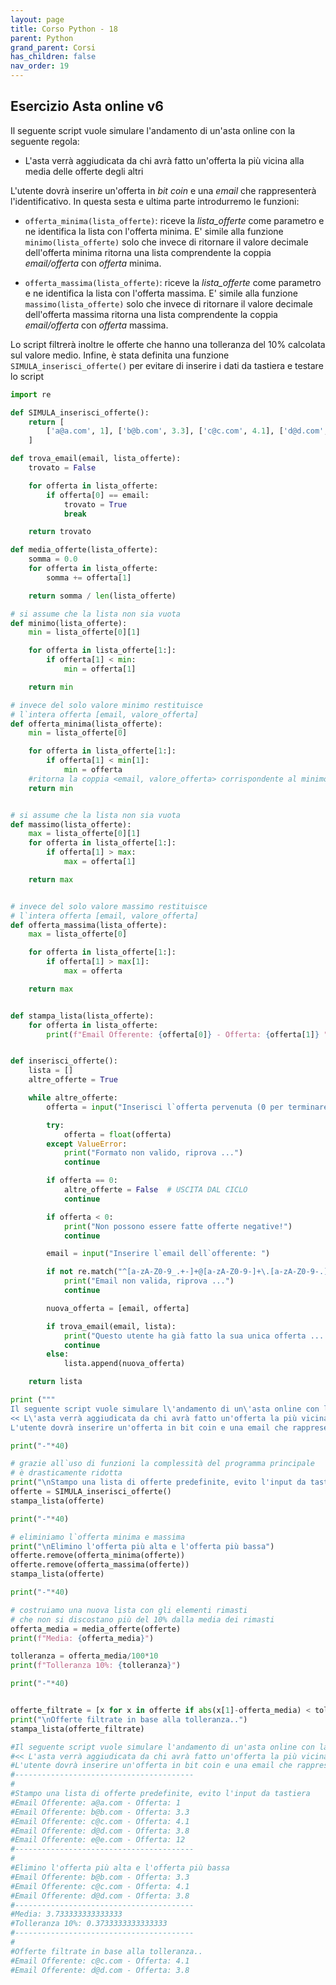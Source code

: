 ```yaml
---
layout: page
title: Corso Python - 18
parent: Python
grand_parent: Corsi
has_children: false
nav_order: 19
---
```


## Esercizio Asta online v6

Il seguente script vuole simulare l'andamento di un'asta online con la seguente regola:
- L'asta verrà aggiudicata da chi avrà fatto un'offerta la più vicina alla media delle offerte degli altri

L'utente dovrà inserire un'offerta in *bit coin* e una *email* che rappresenterà l'identificativo. In questa sesta e ultima parte introdurremo le funzioni:

- `offerta_minima(lista_offerte)`: riceve la *lista_offerte* come parametro e ne identifica la lista con l'offerta minima. E' simile alla funzione `minimo(lista_offerte)` solo che invece di ritornare il valore decimale dell'offerta minima ritorna una lista comprendente la coppia *email/offerta* con *offerta* minima.

- `offerta_massima(lista_offerte)`: riceve la *lista_offerte* come parametro e ne identifica la lista con l'offerta massima. E' simile alla funzione `massimo(lista_offerte)` solo che invece di ritornare il valore decimale dell'offerta massima ritorna una lista comprendente la coppia *email/offerta* con *offerta* massima.

Lo script filtrerà inoltre le offerte che hanno una tolleranza del 10% calcolata sul valore medio.
Infine, è stata definita una funzione `SIMULA_inserisci_offerte()` per evitare di inserire i dati da tastiera e testare lo script

```py
import re

def SIMULA_inserisci_offerte():
    return [
        ['a@a.com', 1], ['b@b.com', 3.3], ['c@c.com', 4.1], ['d@d.com', 3.8], ['e@e.com', 12]
    ]

def trova_email(email, lista_offerte):
    trovato = False

    for offerta in lista_offerte:
        if offerta[0] == email:
            trovato = True
            break

    return trovato

def media_offerte(lista_offerte):
    somma = 0.0
    for offerta in lista_offerte:
        somma += offerta[1]

    return somma / len(lista_offerte)

# si assume che la lista non sia vuota
def minimo(lista_offerte):
    min = lista_offerte[0][1]

    for offerta in lista_offerte[1:]:
        if offerta[1] < min:
            min = offerta[1]

    return min

# invece del solo valore minimo restituisce
# l`intera offerta [email, valore_offerta]
def offerta_minima(lista_offerte):
    min = lista_offerte[0]

    for offerta in lista_offerte[1:]:
        if offerta[1] < min[1]:
            min = offerta
    #ritorna la coppia <email, valore_offerta> corrispondente al minimo di "valore_offerta"
    return min


# si assume che la lista non sia vuota
def massimo(lista_offerte):
    max = lista_offerte[0][1]
    for offerta in lista_offerte[1:]:
        if offerta[1] > max:
            max = offerta[1]

    return max


# invece del solo valore massimo restituisce
# l`intera offerta [email, valore_offerta]
def offerta_massima(lista_offerte):
    max = lista_offerte[0]

    for offerta in lista_offerte[1:]:
        if offerta[1] > max[1]:
            max = offerta

    return max


def stampa_lista(lista_offerte):
    for offerta in lista_offerte:
        print(f"Email Offerente: {offerta[0]} - Offerta: {offerta[1]} ")


def inserisci_offerte():
    lista = []
    altre_offerte = True

    while altre_offerte:
        offerta = input("Inserisci l`offerta pervenuta (0 per terminare): ")

        try:
            offerta = float(offerta)
        except ValueError:
            print("Formato non valido, riprova ...")
            continue

        if offerta == 0:
            altre_offerte = False  # USCITA DAL CICLO
            continue

        if offerta < 0:
            print("Non possono essere fatte offerte negative!")
            continue

        email = input("Inserire l`email dell`offerente: ")

        if not re.match("^[a-zA-Z0-9_.+-]+@[a-zA-Z0-9-]+\.[a-zA-Z0-9-.]+$", email):
            print("Email non valida, riprova ...")
            continue

        nuova_offerta = [email, offerta]

        if trova_email(email, lista):
            print("Questo utente ha già fatto la sua unica offerta ... respinto!")
            continue
        else:
            lista.append(nuova_offerta)

    return lista

print ("""
Il seguente script vuole simulare l\'andamento di un\'asta online con la seguente regola:
<< L\'asta verrà aggiudicata da chi avrà fatto un'offerta la più vicina alla media delle offerte degli altri.>>
L'utente dovrà inserire un'offerta in bit coin e una email che rappresenterà l'identificativo""")

print("-"*40)

# grazie all`uso di funzioni la complessità del programma principale
# è drasticamente ridotta
print("\nStampo una lista di offerte predefinite, evito l'input da tastiera")
offerte = SIMULA_inserisci_offerte()
stampa_lista(offerte)

print("-"*40)

# eliminiamo l`offerta minima e massima
print("\nElimino l'offerta più alta e l'offerta più bassa")
offerte.remove(offerta_minima(offerte))
offerte.remove(offerta_massima(offerte))
stampa_lista(offerte)

print("-"*40)

# costruiamo una nuova lista con gli elementi rimasti
# che non si discostano più del 10% dalla media dei rimasti
offerta_media = media_offerte(offerte)
print(f"Media: {offerta_media}")

tolleranza = offerta_media/100*10
print(f"Tolleranza 10%: {tolleranza}")

print("-"*40)


offerte_filtrate = [x for x in offerte if abs(x[1]-offerta_media) < tolleranza]
print("\nOfferte filtrate in base alla tolleranza..")
stampa_lista(offerte_filtrate)

#Il seguente script vuole simulare l'andamento di un'asta online con la seguente regola:
#<< L'asta verrà aggiudicata da chi avrà fatto un'offerta la più vicina alla media delle offerte degli altri.>>
#L'utente dovrà inserire un'offerta in bit coin e una email che rappresenterà l'identificativo
#----------------------------------------
#
#Stampo una lista di offerte predefinite, evito l'input da tastiera
#Email Offerente: a@a.com - Offerta: 1 
#Email Offerente: b@b.com - Offerta: 3.3 
#Email Offerente: c@c.com - Offerta: 4.1 
#Email Offerente: d@d.com - Offerta: 3.8 
#Email Offerente: e@e.com - Offerta: 12 
#----------------------------------------
#
#Elimino l'offerta più alta e l'offerta più bassa
#Email Offerente: b@b.com - Offerta: 3.3 
#Email Offerente: c@c.com - Offerta: 4.1 
#Email Offerente: d@d.com - Offerta: 3.8 
#----------------------------------------
#Media: 3.733333333333333
#Tolleranza 10%: 0.3733333333333333
#----------------------------------------
#
#Offerte filtrate in base alla tolleranza..
#Email Offerente: c@c.com - Offerta: 4.1 
#Email Offerente: d@d.com - Offerta: 3.8 
```
